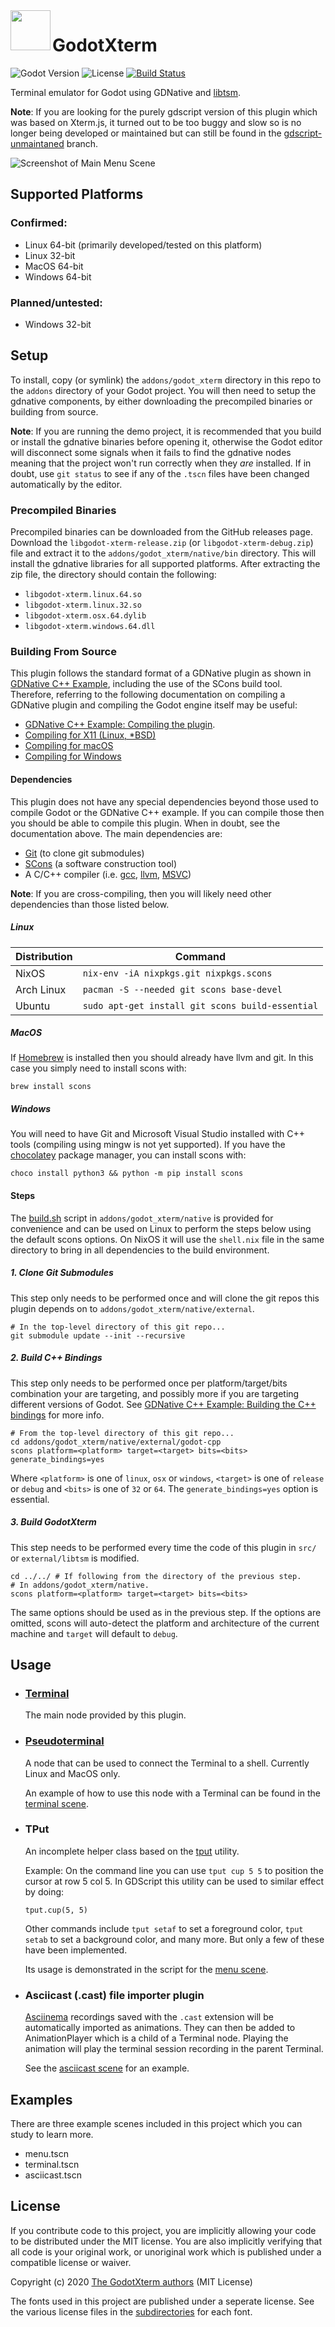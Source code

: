 <img align="left" width="64" height="64" src="icon.png">

# GodotXterm 

![Godot Version](https://img.shields.io/badge/godot-3.2+-blue.svg)
![License](https://img.shields.io/badge/license-MIT-green.svg)
[![Build Status](https://github.com/lihop/godot-xterm/workflows/build/badge.svg?branch=master)](https://github.com/lihop/godot-xterm/actions?query=branch%3Amaster)

Terminal emulator for Godot using GDNative and [libtsm](https://github.com/Aetf/libtsm).

**Note**: If you are looking for the purely gdscript version of this plugin which was based on Xterm.js, it turned out to be too buggy and slow so is no longer being developed or maintained but can still be found in the [gdscript-unmaintaned](https://github.com/lihop/godot-xterm/tree/gdscript-unmaintained) branch.

![Screenshot of Main Menu Scene](./docs/screenshot.png)

## Supported Platforms

### Confirmed:
- Linux 64-bit (primarily developed/tested on this platform)
- Linux 32-bit
- MacOS 64-bit
- Windows 64-bit

### Planned/untested:
- Windows 32-bit

## Setup


To install, copy (or symlink) the `addons/godot_xterm` directory in this repo to the `addons` directory of your Godot project. You will then need to setup the gdnative components, by either downloading the precompiled binaries or building from source.

**Note**: If you are running the demo project, it is recommended that you build or install the gdnative binaries before opening it, otherwise the Godot editor will disconnect some signals when it fails to find the gdnative nodes meaning that the project won't run correctly when they _are_ installed. If in doubt, use `git status` to see if any of the `.tscn` files have been changed automatically by the editor.

### Precompiled Binaries

Precompiled binaries can be downloaded from the GitHub releases page. Download the `libgodot-xterm-release.zip` (or `libgodot-xterm-debug.zip`) file and extract it to the `addons/godot_xterm/native/bin` directory. This will install the gdnative libraries for all supported platforms.
After extracting the zip file, the directory should contain the following:
- `libgodot-xterm.linux.64.so`
- `libgodot-xterm.linux.32.so`
- `libgodot-xterm.osx.64.dylib`
- `libgodot-xterm.windows.64.dll`

### Building From Source
This plugin follows the standard format of a GDNative plugin as shown in [GDNative C++ Example](https://docs.godotengine.org/en/stable/tutorials/plugins/gdnative/gdnative-cpp-example.html), including the use of the SCons build tool.
Therefore, referring to the following documentation on compiling a GDNative plugin and compiling the Godot engine itself may be useful:
- [GDNative C++ Example: Compiling the plugin](https://docs.godotengine.org/en/stable/tutorials/plugins/gdnative/gdnative-cpp-example.html#compiling-the-plugin).
- [Compiling for X11 (Linux, \*BSD)](https://docs.godotengine.org/en/stable/development/compiling/compiling_for_x11.html)
- [Compiling for macOS](https://docs.godotengine.org/en/stable/development/compiling/compiling_for_osx.html)
- [Compiling for Windows](https://docs.godotengine.org/en/stable/development/compiling/compiling_for_windows.html)

#### Dependencies
This plugin does not have any special dependencies beyond those used to compile Godot or the GDNative C++ example. If you can compile those then you should be able to compile this plugin. When in doubt, see the documentation above.
The main dependencies are:
- [Git](https://git-scm.com/) (to clone git submodules)
- [SCons](https://scons.org/) (a software construction tool)
- A C/C++ compiler (i.e. [gcc](https://gcc.gnu.org/), [llvm](https://llvm.org/), [MSVC](https://visualstudio.microsoft.com/vs/features/cplusplus/))

**Note**: If you are cross-compiling, then you will likely need other dependencies than those listed below.

##### Linux

| Distribution     | Command                                          |
-------------------|--------------------------------------------------|
NixOS              | `nix-env -iA nixpkgs.git nixpkgs.scons`          |
Arch Linux         | `pacman -S --needed git scons base-devel`        |
Ubuntu             | `sudo apt-get install git scons build-essential` |

##### MacOS
If [Homebrew](https://brew.sh/) is installed then you should already have llvm and git. In this case you simply need to install scons with:
```
brew install scons
```

##### Windows
You will need to have Git and Microsoft Visual Studio installed with C++ tools (compiling using mingw is not yet supported).
If you have the [chocolatey](https://chocolatey.org/) package manager, you can install scons with:
```
choco install python3 && python -m pip install scons
```

#### Steps

The [build.sh] script in `addons/godot_xterm/native` is provided for convenience and can be used on Linux to perform the steps below using the default scons options. On NixOS it will use the `shell.nix` file in the same directory to bring in all dependencies to the build environment.

##### 1. Clone Git Submodules
This step only needs to be performed once and will clone the git repos this plugin depends on to `addons/godot_xterm/native/external`.
```
# In the top-level directory of this git repo...
git submodule update --init --recursive
```

##### 2. Build C++ Bindings
This step only needs to be performed once per platform/target/bits combination your are targeting, and possibly more if you are targeting different versions of Godot. See [GDNative C++ Example: Building the C++ bindings](https://docs.godotengine.org/en/stable/tutorials/plugins/gdnative/gdnative-cpp-example.html#building-the-c-bindings) for more info.
```
# From the top-level directory of this git repo...
cd addons/godot_xterm/native/external/godot-cpp
scons platform=<platform> target=<target> bits=<bits> generate_bindings=yes
```
Where `<platform>` is one of `linux`, `osx` or `windows`, `<target>` is one of `release` or `debug` and `<bits>` is one of `32` or `64`.
The `generate_bindings=yes` option is essential.
  
##### 3. Build GodotXterm
This step needs to be performed every time the code of this plugin in `src/` or `external/libtsm` is modified.
```
cd ../../ # If following from the directory of the previous step.
# In addons/godot_xterm/native.
scons platform=<platform> target=<target> bits=<bits>
```
The same options should be used as in the previous step. If the options are omitted, scons will auto-detect the platform and architecture of the current machine and `target` will default to `debug`.

## Usage

- ### [Terminal](addons/godot_xterm/nodes/terminal/README.md)
  The main node provided by this plugin.

- ### [Pseudoterminal](addons/godot_xterm/nodes/pseudoterminal/README.md)
  A node that can be used to connect the Terminal to a shell. Currently Linux and MacOS only.

  An example of how to use this node with a Terminal can be found in the [terminal scene](examples/terminal).

- ### TPut
  An incomplete helper class based on the [tput](https://invisible-island.net/ncurses/man/tput.1.html) utility.

  Example: On the command line you can use `tput cup 5 5` to position the cursor at row 5 col 5.
  In GDScript this utility can be used to similar effect by doing:
  ```gdscript
  tput.cup(5, 5)
  ```
  Other commands include `tput setaf` to set a foreground color, `tput setab` to set a background color, and many more.
  But only a few of these have been implemented.

  Its usage is demonstrated in the script for the [menu scene](examples/menu). 

- ### Asciicast (.cast) file importer plugin
  [Asciinema](https://asciinema.org) recordings saved with the `.cast` extension will be automatically imported as animations. They can then be added to AnimationPlayer which is a child of a Terminal node. Playing the animation will play the terminal session recording in the parent Terminal.

  See the [asciicast scene](examples/asciicast) for an example.


## Examples
There are three example scenes included in this project which you can study to learn more.
- menu.tscn
- terminal.tscn
- asciicast.tscn

## License

If you contribute code to this project, you are implicitly allowing your code to be distributed under the MIT license.
You are also implicitly verifying that all code is your original work, or unoriginal work which is published under a compatible license or waiver.

Copyright (c) 2020 [The GodotXterm authors](https://github.com/lihop/godot-xterm/graphs/contributors) (MIT License)<br>

The fonts used in this project are published under a seperate license.
See the various license files in the [subdirectories](addons/godot_xterm/themes/fonts/) for each font.


[build.sh]: /addons/godot_xterm/native/build.sh
[dist]: /addons/godot_xterm/native/dist
[SConstruct]: /addons/godot_xterm/native/SConstruct
